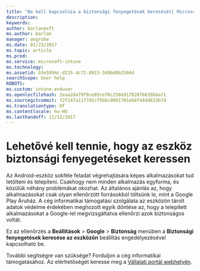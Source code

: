```yaml
---
title: "Be kell kapcsolnia a biztonsági fenyegetések keresését| Microsoft Docs"
description: 
keywords: 
author: barlanmsft
ms.author: barlan
manager: angrobe
ms.date: 01/23/2017
ms.topic: article
ms.prod: 
ms.service: microsoft-intune
ms.technology: 
ms.assetid: b3e5994c-d215-4c72-8915-349bd0b2504d
searchScope: User help
ROBOTS: 
ms.custom: intune-enduser
ms.openlocfilehash: 2eaa2da79f8ce85cef8c258dd17828f6639bba71
ms.sourcegitcommit: f2f147a1177d1cf5bbc8001701eb8f44dd833b7d
ms.translationtype: HT
ms.contentlocale: hu-HU
ms.lasthandoff: 12/12/2017
---
```

# <a name="you-need-to-make-your-device-able-to-scan-for-security-threats"></a>Lehetővé kell tennie, hogy az eszköz biztonsági fenyegetéseket keressen

Az Android-eszköz sokféle feladat végrehajtására képes alkalmazásokat tud letölteni és telepíteni. Csakhogy nem minden alkalmazás egyforma, és közülük néhány problémákat okozhat. Az általános ajánlás az, hogy alkalmazásokat csak olyan ellenőrzött forrásokból töltsünk le, mint a Google Play Áruház. A cég informatikai támogatási szolgálata az eszközön tárolt adatok védelme érdekében meghozott egyik döntése az, hogy a telepített alkalmazásokat a Google-lel megvizsgáltatva ellenőrzi azok biztonságos voltát.

Ez az ellenőrzés a **Beállítások** > **Google** > **Biztonság** menüben a **Biztonsági fenyegetések keresése az eszközön** beállítás engedélyezésével kapcsolható be.

További segítségre van szüksége? Forduljon a cég informatikai támogatásához. Az elérhetőségét keresse meg a [Vállalati portál webhelyén](https://portal.manage.microsoft.com#HelpDeskDialog).
